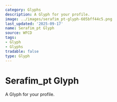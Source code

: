 ```yaml
---
category: Glyphs
description: A Glyph for your profile.
image: ../images/serafim_pt-glyph-605bff44c5.png
last_updated: '2025-09-17'
name: Serafim_pt Glyph
source: WFCD
tags:
- Glyph
- Glyphs
tradable: false
type: Glyph
---
```


# Serafim_pt Glyph

A Glyph for your profile.

